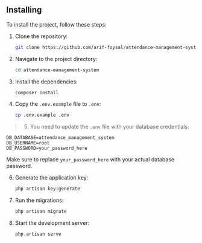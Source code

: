 ## Installing
To install the project, follow these steps:

1. Clone the repository:
   ```bash
   git clone https://github.com/arif-foysal/attendance-management-system.git
   ```

2. Navigate to the project directory:
   ```bash
   cd attendance-management-system
   ```

3. Install the dependencies:
   ```bash
   composer install
   ```

4. Copy the `.env.example` file to `.env`:
   ```bash
   cp .env.example .env
   ```
>5. You need to update the `.env` file with your database credentials:
   ```env
   DB_DATABASE=attendance_management_system
   DB_USERNAME=root
   DB_PASSWORD=your_password_here
   ```

   Make sure to replace `your_password_here` with your actual database password.

6. Generate the application key:
   ```bash
   php artisan key:generate
   ```

7. Run the migrations:
   ```bash
   php artisan migrate
   ```

8. Start the development server:
   ```bash
   php artisan serve
   ```
